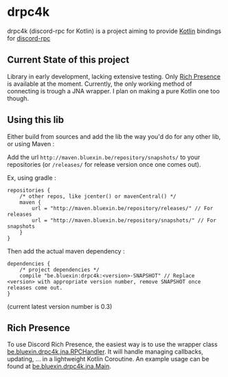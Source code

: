 # drpc4k

drpc4k (discord-rpc for Kotlin) is a project aiming to provide [Kotlin](https://kotlinlang.org) bindings for [discord-rpc](https://github.com/discordapp/discord-rpc)

## Current State of this project

Library in early development, lacking extensive testing.
Only [Rich Presence](https://discordapp.com/developers/docs/topics/rich-presence) is available at the moment.
Currently, the only working method of connecting is trough a JNA wrapper.
I plan on making a pure Kotlin one too though.

## Using this lib

Either build from sources and add the lib the way you'd do for any other lib, or using Maven :

Add the url `http://maven.bluexin.be/repository/snapshots/` to your repositories (or `/releases/` for release version once one comes out).

Ex, using gradle :
```
repositories {
    /* other repos, like jcenter() or mavenCentral() */
    maven {
        url = "http://maven.bluexin.be/repository/releases/" // For releases
        url = "http://maven.bluexin.be/repository/snapshots/" // For snapshots
    }
}
```

Then add the actual maven dependency :
```
dependencies {
    /* project dependencies */
    compile "be.bluexin:drpc4k:<version>-SNAPSHOT" // Replace <version> with appropriate version number, remove SNAPSHOT once releases come out.
}
```
(current latest version number is 0.3)

## Rich Presence

To use Discord Rich Presence, the easiest way is to use the wrapper class [be.bluexin.drpc4k.jna.RPCHandler](src/main/kotlin/be/bluexin/drpc4k/jna/RPCHandler.kt).
It will handle managing callbacks, updating, ... in a lightweight Kotlin Coroutine.
An example usage can be found at [be.bluexin.drpc4k.jna.Main](src/test/kotlin/JnaExample.kt).
